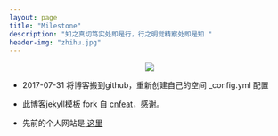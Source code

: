 ```yaml
---
layout: page
title: "Milestone"
description: "知之真切笃实处即是行，行之明觉精察处即是知 "
header-img: "zhihu.jpg"
---
```



<center>
    <p><img src="http://7xlfkx.com1.z0.glb.clouddn.com/white2.jpg" align="center"></p>
</center>



- 2017-07-31  将博客搬到github，重新创建自己的空间
 _config.yml 配置

- 此博客jekyll模板 fork 自 [cnfeat](http://www.cnfeat.com/)，感谢。

- 先前的个人网站是[ 这里 ](http://119.254.102.37/)





